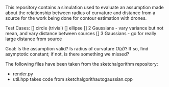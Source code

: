 This repository contains a simulation used to evaluate an assumption made about the relationship between radius of curvature and distance from a source for the work being done for contour estimation with drones.

Test Cases:
[] circle (trivial)
[] ellipse
[] 2 Gaussians - vary variance but not mean, and vary distance between sources
[] 3 Gaussians - go for really large distance from source

Goal: Is the assumption valid?
Is radius of curvature $O(d)$?  If so, find asymptotic constant; if not, is there something we missed?


The following files have been taken from the sketchalgorithm repository:
- render.py
- util.hpp takes code from sketchalgorithautogaussian.cpp